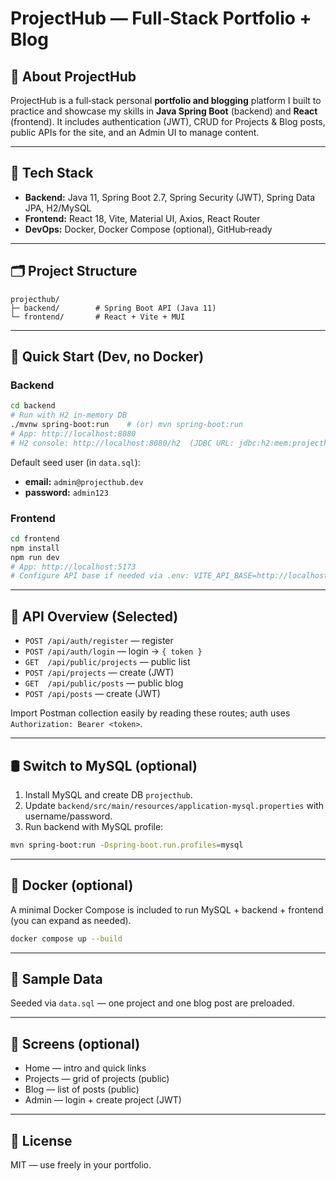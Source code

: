 # ProjectHub — Full‑Stack Portfolio + Blog

## 📖 About ProjectHub
ProjectHub is a full‑stack personal **portfolio and blogging** platform I built to practice and showcase my skills in **Java Spring Boot** (backend) and **React** (frontend). It includes authentication (JWT), CRUD for Projects & Blog posts, public APIs for the site, and an Admin UI to manage content.

---

## 🧩 Tech Stack
- **Backend:** Java 11, Spring Boot 2.7, Spring Security (JWT), Spring Data JPA, H2/MySQL
- **Frontend:** React 18, Vite, Material UI, Axios, React Router
- **DevOps:** Docker, Docker Compose (optional), GitHub‑ready

---

## 🗂️ Project Structure
```
projecthub/
├─ backend/        # Spring Boot API (Java 11)
└─ frontend/       # React + Vite + MUI
```

---

## 🚀 Quick Start (Dev, no Docker)
### Backend
```bash
cd backend
# Run with H2 in‑memory DB
./mvnw spring-boot:run    # (or) mvn spring-boot:run
# App: http://localhost:8080
# H2 console: http://localhost:8080/h2  (JDBC URL: jdbc:h2:mem:projecthub)
```
Default seed user (in `data.sql`):
- **email:** `admin@projecthub.dev`
- **password:** `admin123`

### Frontend
```bash
cd frontend
npm install
npm run dev
# App: http://localhost:5173
# Configure API base if needed via .env: VITE_API_BASE=http://localhost:8080/api
```

---

## 🔐 API Overview (Selected)
- `POST /api/auth/register` — register
- `POST /api/auth/login` — login → `{ token }`
- `GET  /api/public/projects` — public list
- `POST /api/projects` — create (JWT)
- `GET  /api/public/posts` — public blog
- `POST /api/posts` — create (JWT)

Import Postman collection easily by reading these routes; auth uses `Authorization: Bearer <token>`.

---

## 🛢️ Switch to MySQL (optional)
1. Install MySQL and create DB `projecthub`.
2. Update `backend/src/main/resources/application-mysql.properties` with username/password.
3. Run backend with MySQL profile:
```bash
mvn spring-boot:run -Dspring-boot.run.profiles=mysql
```

---

## 🐳 Docker (optional)
A minimal Docker Compose is included to run MySQL + backend + frontend (you can expand as needed).

```bash
docker compose up --build
```

---

## 🧪 Sample Data
Seeded via `data.sql` — one project and one blog post are preloaded.

---

## 📸 Screens (optional)
- Home — intro and quick links
- Projects — grid of projects (public)
- Blog — list of posts (public)
- Admin — login + create project (JWT)

---

## 📝 License
MIT — use freely in your portfolio.

